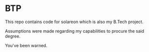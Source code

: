 # BTP
This repo contains code for solareon which is also my B.Tech project.

Assumptions were made regarding my capabilities to procure the said degree.

You've been warned.